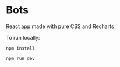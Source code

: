 # Bots 

React app made with pure CSS and Recharts

To run locally:

```
npm install

npm run dev
```
